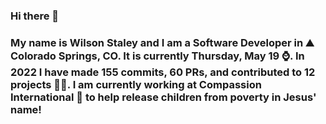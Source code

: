 ### Hi there 👋

### My name is Wilson Staley and I am a Software Developer in ⛰ Colorado Springs, CO.  It is currently Thursday, May 19 ⌚. In 2022 I have made 155 commits, 60 PRs, and contributed to 12 projects 👨‍💻. I am currently working at Compassion International 🏢 to help release children from poverty in Jesus' name!